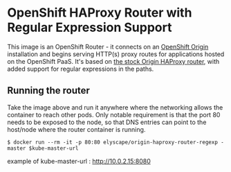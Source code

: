 # OpenShift HAProxy Router with Regular Expression Support
This image is an OpenShift Router - it connects on an [OpenShift Origin](https://github.com/openshift/origin) installation and begins serving HTTP(s) proxy routes for applications hosted on the OpenShift PaaS. It's based on [the stock Origin HAProxy router](https://hub.docker.com/r/openshift/origin-haproxy-router/), with added support for regular expressions in the paths.

## Running the router
Take the image above and run it anywhere where the networking allows the container to reach other pods. Only notable requirement is that the port 80 needs to be exposed to the node, so that DNS entries can point to the host/node where the router container is running.

    $ docker run --rm -it -p 80:80 elyscape/origin-haproxy-router-regexp -master $kube-master-url

example of kube-master-url : http://10.0.2.15:8080
